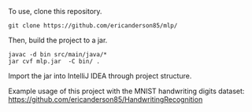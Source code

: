 To use, clone this repository.
```
git clone https://github.com/ericanderson85/mlp/
```

Then, build the project to a jar. 
```
javac -d bin src/main/java/*
jar cvf mlp.jar  -C bin/ .
```

Import the jar into IntelliJ IDEA through project structure.


Example usage of this project with the MNIST handwriting digits dataset:
https://github.com/ericanderson85/HandwritingRecognition
